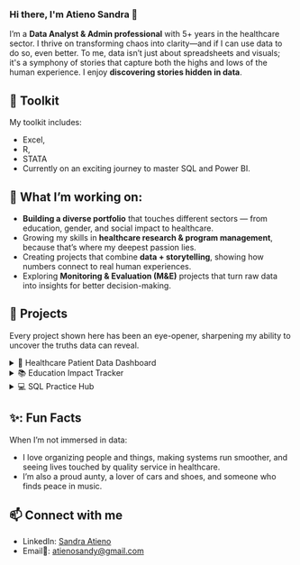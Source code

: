 ### Hi there, I'm **Atieno Sandra** 👋

I’m a **Data Analyst & Admin professional** with 5+ years in the healthcare sector. I thrive on transforming chaos into clarity—and if I can use data to do so, even better. To me, data isn’t just about spreadsheets and visuals; it's a symphony of stories that capture both the highs and lows of the human experience. I enjoy **discovering stories hidden in data**.

## 🧰 **Toolkit**

My toolkit includes:
  - Excel,
  - R,
  - STATA
  - Currently on an exciting journey to master SQL and Power BI. 

## 🌱 **What I’m working on:**  

- **Building a diverse portfolio** that touches different sectors — from education, gender, and social impact to healthcare.  
- Growing my skills in **healthcare research & program management**, because that’s where my deepest passion lies.  
- Creating projects that combine **data + storytelling**, showing how numbers connect to real human experiences.  
- Exploring **Monitoring & Evaluation (M&E)** projects that turn raw data into insights for better decision-making.  

 

## 📌 Projects
Every project shown here has been an eye-opener, sharpening my ability to uncover the truths data can reveal.

<details>
  <summary>🏥 Healthcare Patient Data Dashboard</summary>
  Simulated clinic dataset to track diagnoses, visit frequency, and payments.  
  **Tools:** Excel, R  
  ➡️ Repo: *coming soon*  
</details>

<details>
  <summary>📚 Education Impact Tracker</summary>
  Measuring teacher performance improvements (before vs. after feedback).  
  **Tools:** SQL, Excel  
  ➡️ Repo: *coming soon*  
</details>

<details>
  <summary>💻 SQL Practice Hub</summary>
  A collection of SQL queries and exercises documenting my learning journey.  
  **Tools:** SQL  
  ➡️ Repo: *coming soon*  
</details>


## ✨: **Fun Facts**

When I’m not immersed in data:
- I love organizing people and things, making systems run smoother, and seeing lives touched by quality service in healthcare. 
- I’m also a proud aunty, a lover of cars and shoes, and someone who finds peace in music.

## 📫 **Connect with me**

- LinkedIn: [Sandra Atieno](https://www.linkedin.com/in/sandraatieno/)  
- Email📧: atienosandy@gmail.com


